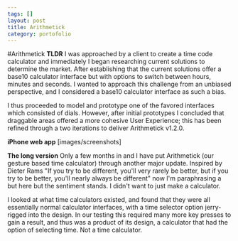 ```yaml
---
tags: []
layout: post
title: Arithmetick
category: portofolio
---
```

#Arithmetick
__TLDR__
I was approached by a client to create a time code calculator and immediately I began researching current solutions to determine the market. After establishing that the current solutions offer a base10 calculator interface but with options to switch between hours, minutes and seconds. I wanted to approach this challenge from an unbiased perspective, and I considered a base10 calculator interface as such a bias. 

I thus proceeded to model and prototype one of the favored interfaces which consisted of dials. However, after initial prototypes I concluded that draggable areas offered a more cohesive User Experience; this has been refined through a two iterations to deliver Arithmetick v1.2.0.

__iPhone web app__
[images/screenshots]


__The long version__ 
Only a few months in and I have put Arithmetick (our gesture based time calculator) through another major update. Inspired by Dieter Rams "If you try to be different, you'll very rarely be better, but if you try to be better, you'll nearly always be different" now I'm paraphrasing a but here but the sentiment stands. I didn't want to just make a calculator.

I looked at what time calculators existed, and found that they were all essentially normal calculator interfaces, with a time selector option jerry-rigged into the design. In our testing this required many more key presses to gain a result, and thus was a product of its design, a calculator that had the option of selecting time. Not a time calculator.